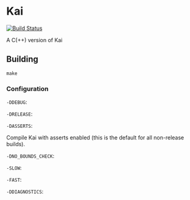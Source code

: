 # Kai

[![Build Status](https://travis-ci.org/kai-language/kai-c.svg?branch=master)](https://travis-ci.org/kai-language/kai-c)

A C(++) version of Kai

## Building
```
make
```

### Configuration

`-DDEBUG`:

`-DRELEASE`:

`-DASSERTS`:

Compile Kai with asserts enabled (this is the default for all non-release builds).

`-DNO_BOUNDS_CHECK`:

`-SLOW`:

`-FAST`:

`-DDIAGNOSTICS`:
